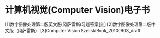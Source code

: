 # 计算机视觉(Computer Vision)电子书


[1]数字图像处理第二版英文版(冈萨雷斯)习题答案[全]
[2]数字图像处理第二版中文版（冈萨雷斯）
[3]Computer Vision SzeliskiBook_20100903_draft